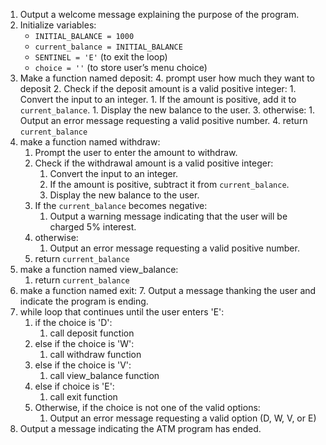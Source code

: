 
1. Output a welcome message explaining the purpose of the program.
2. Initialize variables:
    - `INITIAL_BALANCE = 1000`
    - `current_balance = INITIAL_BALANCE`
    - `SENTINEL = 'E'` (to exit the loop)
    - `choice = ''` (to store user’s menu choice)
3. Make a function named deposit:
   4. prompt user how much they want to deposit 
   2. Check if the deposit amount is a valid positive integer:
          1. Convert the input to an integer.
          1. If the amount is positive, add it to `current_balance`.
          1. Display the new balance to the user.
   3. otherwise:
         1. Output an error message requesting a valid positive number.
   4. return `current_balance`
4. make a function named withdraw:
   1. Prompt the user to enter the amount to withdraw.
   2. Check if the withdrawal amount is a valid positive integer:
      1. Convert the input to an integer.
      1. If the amount is positive, subtract it from `current_balance`.
      1. Display the new balance to the user.
   1. If the `current_balance` becomes negative:
      1.  Output a warning message indicating that the user will be charged 5% interest.
   3. otherwise:
      1. Output an error message requesting a valid positive number.
   4. return `current_balance`
5. make a function named view_balance:
   1. return `current_balance`
6. make a function named exit:
   7. Output a message thanking the user and indicate the program is ending.
7. while loop that continues until the user enters 'E':
   1. if the choice is 'D':
      1. call deposit function 
   2. else if the choice is 'W':
      1. call withdraw function
   3. else if the choice is 'V':
      1. call view_balance function
   4. else if choice is 'E':
      1. call exit function
   5. Otherwise, if the choice is not one of the valid options:
      1. Output an error message requesting a valid option (D, W, V, or E)
5. Output a message indicating the ATM program has ended.